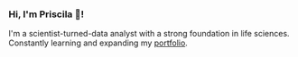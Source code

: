 ### Hi, I'm Priscila 👋! 
I'm a scientist-turned-data analyst with a strong foundation in life sciences. Constantly learning and expanding my [portfolio](https://ptrevinoa.github.io/). 
